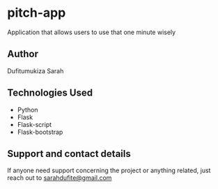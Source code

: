 # pitch-app
Application that allows users to use that one minute wisely

## Author
Dufitumukiza Sarah


## Technologies Used
 * Python
 * Flask
 * Flask-script
 * Flask-bootstrap

## Support and contact details
If anyone need support concerning the project or anything related, just reach out to sarahdufite@gmail.com
